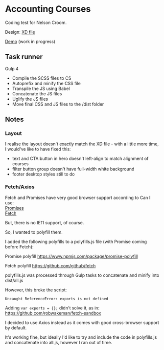 # Accounting Courses

Coding test for Nelson Croom.

Design: [XD file](https://xd.adobe.com/view/e32b2883-a592-4385-4f5a-7fcefe945f8a-951a/screen/6481ffeb-3e29-41f2-9a7a-b25cf144a39d/Mobile)

[Demo](http://dev.robwakeman.com/accounting-courses/) (work in progress)

## Task runner

Gulp 4

- Compile the SCSS files to CS
- Autoprefix and minify the CSS file
- Transpile the JS using Babel
- Concatenate the JS files
- Uglify the JS files
- Move final CSS and JS files to the /dist folder

## Notes

### Layout

I realise the layout doesn't exactly match the XD file - with a little more time, I would've like to have fixed this:

- text and CTA button in hero doesn't left-align to match alignment of courses
- filter button group doesn't have full-width white background
- footer desktop styles still to do

### Fetch/Axios

Fetch and Promises have very good browser support according to Can I use:  
[Promises](https://caniuse.com/#search=promise)  
[Fetch](https://caniuse.com/#search=fetch)

But, there is no IE11 support, of course.

So, I wanted to polyfill them.

I added the following polyfills to a polyfills.js file (with Promise coming before Fetch):

Promise polyfill
https://www.npmjs.com/package/promise-polyfill

Fetch polyfill
https://github.com/github/fetch

polyfills.js was processed through Gulp tasks to concatenate and minify into dist/all.js

However, this broke the script:

`Uncaught ReferenceError: exports is not defined`

Adding `var exports = {};` didn't solve it, as in:  
https://github.com/robwakeman/fetch-sandbox

I decided to use Axios instead as it comes with good cross-browser support by default.

It's working fine, but ideally I'd like to try and include the code in polyfills.js and concatenate into all.js, however I ran out of time.
